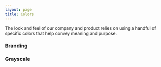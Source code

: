 ```yaml
---
layout: page
title: Colors
---
```


The look and feel of our company and product relies on using a handful of specific colors that help convey meaning and purpose.

### Branding

<div class="swatch swatch-blue"></div>
<div class="swatch swatch-green"></div>
<div class="swatch swatch-red"></div>
<div class="swatch swatch-orange"></div>
<div class="swatch swatch-purple"></div>

### Grayscale

<div class="swatch swatch-gray-light"></div>
<div class="swatch swatch-gray"></div>
<div class="swatch swatch-gray-dark"></div>
